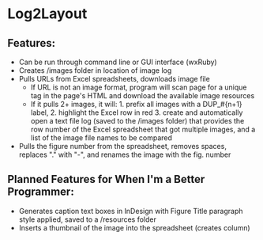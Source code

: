 # Log2Layout 

## Features:

+ Can be run through command line or GUI interface (wxRuby)
+ Creates /images folder in location of image log
+ Pulls URLs from Excel spreadsheets, downloads image file
     - If URL is not an image format, program will scan page
 		for a unique <img> tag in the page's HTML and download the
       available image resources
     - If it pulls 2+ images, it will:
           1. prefix all images with a DUP_#{n+1} label, 
           2. highlight the Excel row in red
           3. create and automatically open a  text file log (saved 
              to the /images folder) that provides the row number of 
              the Excel spreadsheet that got multiple images, and a 
              list of the image file names to be compared
+ Pulls the figure number from the spreadsheet, removes spaces, 
    replaces "." with "-", and renames the image with the fig. number

## Planned Features for When I'm a Better Programmer:

+ Generates caption text boxes in InDesign with Figure Title paragraph
    style applied, saved to a /resources folder
+ Inserts a thumbnail of the image into the spreadsheet (creates column)



